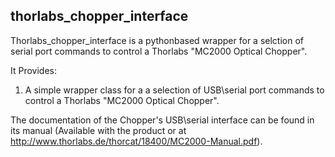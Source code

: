 ## thorlabs_chopper_interface

Thorlabs_chopper_interface is a pythonbased wrapper for a selction of serial port commands to control a Thorlabs "MC2000 Optical Chopper".

It Provides:

1. A simple wrapper class for a a selection of USB\serial port commands to control a Thorlabs "MC2000 Optical Chopper".

The documentation of the Chopper's USB\serial interface can be found in its manual (Available with the product or at http://www.thorlabs.de/thorcat/18400/MC2000-Manual.pdf).
